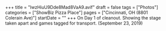 +++
title = "IwzHiuU9Dde8Mad8VaA9.avif"
draft = false
tags = ["Photos"]
categories = ["ShowBiz Pizza Place"]
pages = ["Cincinnati, OH (8801 Colerain Ave)"]
startDate = ""
+++
On Day 1 of cleanout. Showing the stage taken apart and games tagged for transport. (September 23, 2019)
